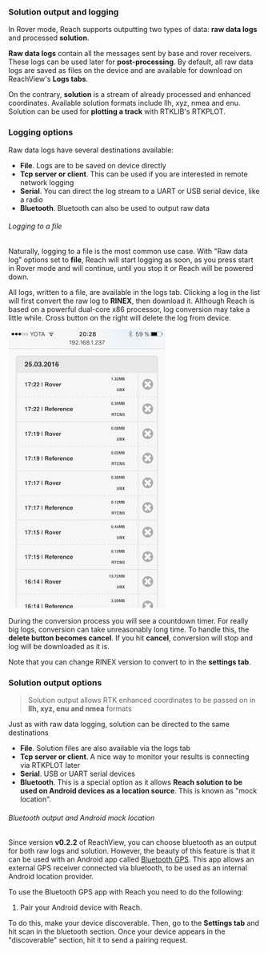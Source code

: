 ### Solution output and logging

In Rover mode, Reach supports outputting two types of data: **raw data logs** and processed **solution**.

**Raw data logs** contain all the messages sent by base and rover receivers. These logs can be used later for **post-processing**.
By default, all raw data logs are saved as files on the device and are available for download on ReachView's **Logs tabs**.

On the contrary, **solution** is a stream of already processed and enhanced coordinates. Available solution formats include llh, xyz, nmea and enu. Solution can be used for **plotting a track** with RTKLIB's RTKPLOT.

### Logging options

Raw data logs have several destinations available:

* **File**. Logs are to be saved on device directly
* **Tcp server or client**. This can be used if you are interested in remote network logging
* **Serial**. You can direct the log stream to a UART or USB serial device, like a radio
* **Bluetooth**. Bluetooth can also be used to output raw data

###### Logging to a file

Naturally, logging to a file is the most common use case. With "Raw data log" options set to **file**, Reach will start logging as soon, as you press start in Rover mode and will continue, until you stop it or Reach will be powered down.

All logs, written to a file, are available in the logs tab. Clicking a log in the list will first convert the raw log to **RINEX**, then download it. Although Reach is based on a powerful dual-core x86 processor, log conversion may take a little while.
Cross button on the right will delete the log from device.

![logs-tab.png](img/reachview-app/logs-tab.png)

During the conversion process you will see a countdown timer. For really big logs, conversion can take unreasonably long time. To handle this, the **delete button becomes cancel**. If you hit **cancel**, conversion will stop and log will be downloaded as it is.

Note that you can change RINEX version to convert to in the **settings tab**.

### Solution output options

> Solution output allows RTK enhanced coordinates to be passed on in **llh, xyz, enu and nmea** formats

Just as with raw data logging, solution can be directed to the same destinations

* **File**. Solution files are also available via the logs tab
* **Tcp server or client**. A nice way to monitor your results is connecting via RTKPLOT later
* **Serial**. USB or UART serial devices
* **Bluetooth**. This is a special option as it allows **Reach solution to be used on Android devices as a location source**. This is known as "mock location".

###### Bluetooth output and Android mock location

Since version **v0.2.2** of ReachView, you can choose bluetooth as an output for both raw logs and solution. However, the beauty of this feature is that it can be used with an Android app called [Bluetooth GPS](https://play.google.com/store/apps/details?id=googoo.android.btgps&hl=en). This app allows an external GPS receiver connected via bluetooth, to be used as an internal Android location provider.

To use the Bluetooth GPS app with Reach you need to do the following:

1. Pair your Android device with Reach.

To do this, make your device discoverable. Then, go to the **Settings tab** and hit scan in the bluetooth section. Once your device appears in the "discoverable" section, hit it to send a pairing request.









